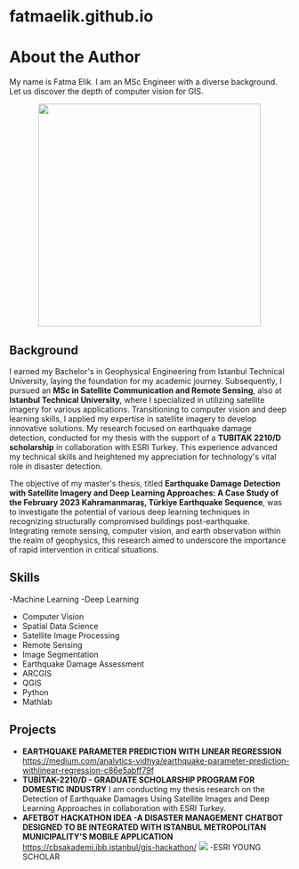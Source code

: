 # fatmaelik.github.io

# About the Author
My name is Fatma Elik. I am an MSc Engineer with a diverse background. Let us discover the depth of computer vision for GIS.
<div style="text-align:center;">
<img src="https://cdn.dribbble.com/users/974517/screenshots/8127243/media/db3a48e5348b8fe01112146deae5faaf.gif" width="400" height="400" />
</div>

## Background
I earned my Bachelor's in Geophysical Engineering from Istanbul Technical University, laying the foundation for my academic journey. Subsequently, I pursued an **MSc in Satellite Communication and Remote Sensing**, also at **Istanbul Technical University**, where I specialized in utilizing satellite imagery for various applications. Transitioning to computer vision and deep learning skills, I applied my expertise in satellite imagery to develop innovative solutions. My research focused on earthquake damage detection, conducted for my thesis with the support of a **TUBITAK 2210/D scholarship** in collaboration with ESRI Turkey. This experience  advanced my technical skills and heightened my appreciation for technology's vital role in disaster detection.

The objective of my master's thesis, titled **Earthquake Damage Detection with Satellite Imagery and Deep Learning Approaches: A Case Study of the February 2023 Kahramanmaraş, Türkiye Earthquake Sequence**, was to investigate the potential of various deep learning techniques in recognizing structurally compromised buildings post-earthquake. Integrating remote sensing, computer vision, and earth observation within the realm of geophysics, this research aimed to underscore the importance of rapid intervention in critical situations.

## Skills
-Machine Learning
-Deep Learning
- Computer Vision
- Spatial Data Science
- Satellite Image Processing
- Remote Sensing
- Image Segmentation
- Earthquake Damage Assessment
- ARCGIS
- QGIS
- Python
- Mathlab

## Projects
- **EARTHQUAKE PARAMETER PREDICTION WITH LINEAR REGRESSION**
https://medium.com/analytics-vidhya/earthquake-parameter-prediction-withlinear-regression-c86e5abff79f
- **TUBİTAK-2210/D - GRADUATE SCHOLARSHIP PROGRAM FOR DOMESTIC INDUSTRY**
I am conducting my thesis research on the Detection of Earthquake Damages Using Satellite Images and Deep Learning Approaches in collaboration with
ESRI Turkey.
- **AFETBOT HACKATHON IDEA -A DISASTER MANAGEMENT CHATBOT DESIGNED TO BE INTEGRATED WITH ISTANBUL METROPOLITAN MUNICIPALITY'S MOBILE APPLICATION**
  https://cbsakademi.ibb.istanbul/gis-hackathon/
![](https://cbsakademi.ibb.istanbul/wp-content/uploads/2023/12/WhatsApp-Image-2023-12-18-at-12.04.01.jpeg)
-ESRI YOUNG SCHOLAR

